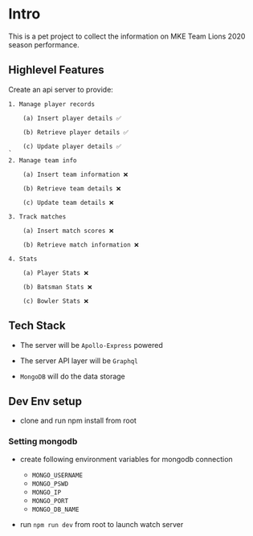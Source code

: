 # Intro

This is a pet project to collect the information on MKE Team Lions 2020 season performance.

## Highlevel Features

Create an api server to provide:

```
1. Manage player records

    (a) Insert player details ✅

    (b) Retrieve player details ✅

    (c) Update player details ✅
`
2. Manage team info

    (a) Insert team information ❌

    (b) Retrieve team details ❌

    (c) Update team details ❌

3. Track matches

    (a) Insert match scores ❌

    (b) Retrieve match information ❌

4. Stats

    (a) Player Stats ❌

    (b) Batsman Stats ❌

    (c) Bowler Stats ❌
```

## Tech Stack

- The server will be `Apollo-Express` powered

- The server API layer will be `Graphql`

- `MongoDB` will do the data storage

## Dev Env setup

- clone and run npm install from root

### Setting mongodb

- create following environment variables for mongodb connection

  - `MONGO_USERNAME`
  - `MONGO_PSWD`
  - `MONGO_IP`
  - `MONGO_PORT`
  - `MONGO_DB_NAME`

- run `npm run dev` from root to launch watch server
